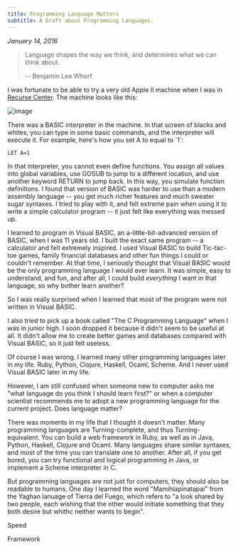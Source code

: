 ```yaml
---
title: Programming Language Matters
subtitle: A Draft about Programming Languages.
---
```


*January 14, 2016*

> Language shapes the way we think, and determines what we can think
> about.
>
> -- Benjamin Lee Whorf

I was fortunate to be able to try a very old Apple II machine when I was
in [Recurse Center](https://recurse.com/). The machine looks like this:

![image](/images/resources/hacker-school-apple-ii.jpg)

There was a BASIC interpreter in the machine. In that screen of blacks
and whites, you can type in some basic commands, and the interpreter
will execute it. For example, here's how you set A to equal to \`1\`:

    LET A=1

In that interpreter, you cannot even define functions. You assign all
values into global variables, use GOSUB to jump to a different location,
and use another keyword RETURN to jump back. In this way, you simulate
function definitions. I found that version of BASIC was harder to use
than a modern assembly language -- you get much richer features and much
sweater sugar syntaxes. I tried to play with it, and felt extreme pain
when using it to write a simple calculator program -- it just felt like
everything was messed up.

I learned to program in Visual BASIC, an a-little-bit-advanced version
of BASIC, when I was 11 years old. I built the exact same program -- a
calculator and felt extremely inspired. I used Visual BASIC to build
Tic-tac-toe games, family financial databases and other fun things I
could or couldn't remember. At that time, I seriously thought that
Visual BASIC would be the only programming language I would ever learn.
It was simple, easy to understand, and fun, and after all, I could build
*everything* I want in that language, so why bother learn another?

So I was really surprised when I learned that most of the program were
not written in Visual BASIC.

I also tried to pick up a book called "The C Programming Language" when
I was in junior high. I soon dropped it because it didn't seem to be
useful at all. It didn't allow me to create better games and databases
compared with Visual BASIC, so it just felt useless.

Of course I was wrong. I learned many other programming languages later
in my life. Ruby, Python, Clojure, Haskell, Ocaml, Scheme. And I never
used Visual BASIC later in my life.

However, I am still confused when someone new to computer asks me "what
language do you think I should learn first?" or when a computer
scientist recommends me to adopt a new programming language for the
current project. Does language matter?

There was moments in my life that I thought it doesn't matter. Many
programming languages are Turning-complete, and thus Turning-equivalent.
You can build a web framework in Ruby, as well as in Java, Python,
Haskell, Clojure and Ocaml. Many languages share similar syntaxes, and
most of the time you can translate one to another. After all, if you get
bored, you can try functional and logical programming in Java, or
implement a Scheme interpreter in C.

But programming languages are not just for computers, they should also
be readable to humans. One day I learned the word "Mamihlapinatapai"
from the Yaghan lanuage of Tierra del Fuego, which refers to "a look
shared by two people, each wishing that the other would initiate
something that they both desire but whithc neither wants to begin".

Speed

Framework

